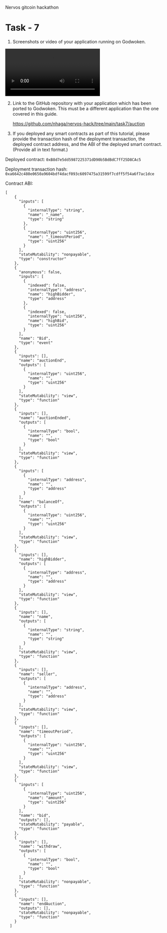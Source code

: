Nervos gitcoin hackathon

# Task - 7

1. Screenshots or video of your application running on Godwoken.

<video src="https://github.com/nhaga/nervos-hack/blob/main/task7/Nervos%20Task%207.mp4?raw=true" controls>
  Your browser does not support the video tag.
</video>

2. Link to the GitHub repository with your application which has been ported to Godwoken. This must be a different application than the one covered in this guide.

   https://github.com/nhaga/nervos-hack/tree/main/task7/auction

3. If you deployed any smart contracts as part of this tutorial, please provide the transaction hash of the deployment transaction, the deployed contract address, and the ABI of the deployed smart contract. (Provide all in text format.)

Deployed contract: `0xB8d7e5dd5987225371dD90b5BdBdC7ff25D8CAc5`

Deployment transaction hash: `0xa6642c480e0650a9604bdf4dacf093c6097475a31599f7cdff5f54a6f7ac1dce`

Contract ABI:

```
[
    {
      "inputs": [
        {
          "internalType": "string",
          "name": "_name",
          "type": "string"
        },
        {
          "internalType": "uint256",
          "name": "_timeoutPeriod",
          "type": "uint256"
        }
      ],
      "stateMutability": "nonpayable",
      "type": "constructor"
    },
    {
      "anonymous": false,
      "inputs": [
        {
          "indexed": false,
          "internalType": "address",
          "name": "highBidder",
          "type": "address"
        },
        {
          "indexed": false,
          "internalType": "uint256",
          "name": "highBid",
          "type": "uint256"
        }
      ],
      "name": "Bid",
      "type": "event"
    },
    {
      "inputs": [],
      "name": "auctionEnd",
      "outputs": [
        {
          "internalType": "uint256",
          "name": "",
          "type": "uint256"
        }
      ],
      "stateMutability": "view",
      "type": "function"
    },
    {
      "inputs": [],
      "name": "auctionEnded",
      "outputs": [
        {
          "internalType": "bool",
          "name": "",
          "type": "bool"
        }
      ],
      "stateMutability": "view",
      "type": "function"
    },
    {
      "inputs": [
        {
          "internalType": "address",
          "name": "",
          "type": "address"
        }
      ],
      "name": "balanceOf",
      "outputs": [
        {
          "internalType": "uint256",
          "name": "",
          "type": "uint256"
        }
      ],
      "stateMutability": "view",
      "type": "function"
    },
    {
      "inputs": [],
      "name": "highBidder",
      "outputs": [
        {
          "internalType": "address",
          "name": "",
          "type": "address"
        }
      ],
      "stateMutability": "view",
      "type": "function"
    },
    {
      "inputs": [],
      "name": "name",
      "outputs": [
        {
          "internalType": "string",
          "name": "",
          "type": "string"
        }
      ],
      "stateMutability": "view",
      "type": "function"
    },
    {
      "inputs": [],
      "name": "seller",
      "outputs": [
        {
          "internalType": "address",
          "name": "",
          "type": "address"
        }
      ],
      "stateMutability": "view",
      "type": "function"
    },
    {
      "inputs": [],
      "name": "timeoutPeriod",
      "outputs": [
        {
          "internalType": "uint256",
          "name": "",
          "type": "uint256"
        }
      ],
      "stateMutability": "view",
      "type": "function"
    },
    {
      "inputs": [
        {
          "internalType": "uint256",
          "name": "amount",
          "type": "uint256"
        }
      ],
      "name": "bid",
      "outputs": [],
      "stateMutability": "payable",
      "type": "function"
    },
    {
      "inputs": [],
      "name": "withdraw",
      "outputs": [
        {
          "internalType": "bool",
          "name": "",
          "type": "bool"
        }
      ],
      "stateMutability": "nonpayable",
      "type": "function"
    },
    {
      "inputs": [],
      "name": "endAuction",
      "outputs": [],
      "stateMutability": "nonpayable",
      "type": "function"
    }
  ]

```
